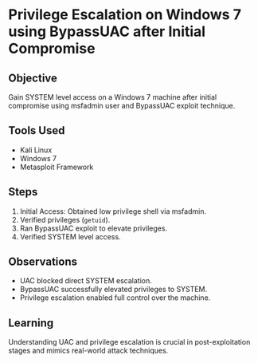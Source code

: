 # Privilege Escalation on Windows 7 using BypassUAC after Initial Compromise

## Objective
Gain SYSTEM level access on a Windows 7 machine after initial compromise using msfadmin user and BypassUAC exploit technique.

## Tools Used
- Kali Linux
- Windows 7
- Metasploit Framework

## Steps
1. Initial Access: Obtained low privilege shell via msfadmin.
2. Verified privileges (`getuid`).
3. Ran BypassUAC exploit to elevate privileges.
4. Verified SYSTEM level access.

## Observations
- UAC blocked direct SYSTEM escalation.
- BypassUAC successfully elevated privileges to SYSTEM.
- Privilege escalation enabled full control over the machine.

## Learning
Understanding UAC and privilege escalation is crucial in post-exploitation stages and mimics real-world attack techniques.
